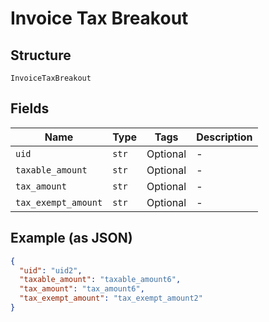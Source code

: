 
# Invoice Tax Breakout

## Structure

`InvoiceTaxBreakout`

## Fields

| Name | Type | Tags | Description |
|  --- | --- | --- | --- |
| `uid` | `str` | Optional | - |
| `taxable_amount` | `str` | Optional | - |
| `tax_amount` | `str` | Optional | - |
| `tax_exempt_amount` | `str` | Optional | - |

## Example (as JSON)

```json
{
  "uid": "uid2",
  "taxable_amount": "taxable_amount6",
  "tax_amount": "tax_amount6",
  "tax_exempt_amount": "tax_exempt_amount2"
}
```

